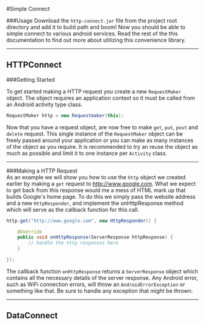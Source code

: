 #Simple Connect

###Usage
Download the ``http-connect.jar`` file from the project root directory and add it to build path and boom! Now you should be able to simple connect to various android services. Read the rest of the this documentation to find out more about utilizing this convenience library.

---

HTTPConnect
---
###Getting Started

To get started making a HTTP request you create a new ```RequestMaker``` object. The object requires an application context so it must be called from an Android activity type class.

```java
RequestMaker http = new Requestmaker(this);
```

Now that you have a request object, are now free to make ``get``, ``put``, ``post`` and ``delete`` request. This single instance of the ``RequestMaker`` object can be freely passed around your application or you can make as many instances of the object as you require. It is recommended to try an reuse the object as much as possible and limit it to one instance per ``Activity`` class.

---

###Making a HTTP Request  
As an example we will show you how to use the ``http`` object we created earlier by making a ``get`` request to http://www.google.com. What we expect to get back from this response would me a mess of HTML mark up that builds Google's home page. To do this we simply pass the website address and a new ``HttpResponder``, and implement the onHttpResponse method which will serve as the callback function for this call.

```java
http.get("http://www.google.com", new HttpResponder() {

    @Override
    public void onHttpResponse(ServerResponse httpResponse) {
        // handle the http responses here
    }

});
```
The callback function ``onHttpResponse`` returns a ``ServerResponse`` object which contains all the necessary details of the server response. Any Android error, such as WiFi connection errors, will throw an ``AndroidErrorException`` or something like that. Be sure to handle any exception that might be thrown.

---
DataConnect
---
